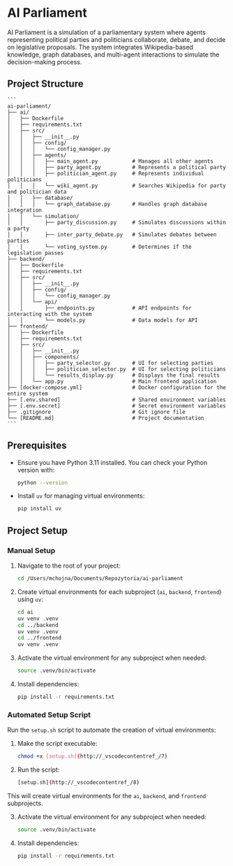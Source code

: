 # AI Parliament

AI Parliament is a simulation of a parliamentary system where agents representing political parties and politicians collaborate, debate, and decide on legislative proposals. The system integrates Wikipedia-based knowledge, graph databases, and multi-agent interactions to simulate the decision-making process.

## Project Structure

    ```
    ai-parliament/
    ├── ai/
    │   ├── Dockerfile
    │   ├── requirements.txt
    │   ├── src/
    │   │   ├── __init__.py
    │   │   ├── config/
    │   │   │   └── config_manager.py
    │   │   ├── agents/
    │   │   │   ├── main_agent.py           # Manages all other agents
    │   │   │   ├── party_agent.py          # Represents a political party
    │   │   │   ├── politician_agent.py     # Represents individual politicians
    │   │   │   └── wiki_agent.py           # Searches Wikipedia for party and politician data
    │   │   ├── database/
    │   │   │   └── graph_database.py       # Handles graph database integration
    │   │   └── simulation/
    │   │       ├── party_discussion.py     # Simulates discussions within a party
    │   │       ├── inter_party_debate.py   # Simulates debates between parties
    │   │       └── voting_system.py        # Determines if the legislation passes
    ├── backend/
    │   ├── Dockerfile
    │   ├── requirements.txt
    │   ├── src/
    │   │   ├── __init__.py
    │   │   ├── config/
    │   │   │   └── config_manager.py
    │   │   └── api/
    │   │       ├── endpoints.py            # API endpoints for interacting with the system
    │   │       └── models.py               # Data models for API
    ├── frontend/
    │   ├── Dockerfile
    │   ├── requirements.txt
    │   ├── src/
    │   │   ├── __init__.py
    │   │   ├── components/
    │   │   │   ├── party_selector.py       # UI for selecting parties
    │   │   │   ├── politician_selector.py  # UI for selecting politicians
    │   │   │   └── results_display.py      # Displays the final results
    │   │   └── app.py                      # Main frontend application
    ├── [docker-compose.yml]                # Docker configuration for the entire system
    ├── [.env.shared]                       # Shared environment variables
    ├── [.env.secret]                       # Secret environment variables
    ├── .gitignore                          # Git ignore file
    └── [README.md]                         # Project documentation
    ```

## Prerequisites

- Ensure you have Python 3.11 installed. You can check your Python version with:

    ```bash
    python --version
    ```

- Install `uv` for managing virtual environments:

    ```bash
    pip install uv
    ```

## Project Setup

### Manual Setup

1. Navigate to the root of your project:

    ```bash
    cd /Users/mchojna/Documents/Repozytoria/ai-parliament
    ```

2. Create virtual environments for each subproject (`ai`, `backend`, `frontend`) using `uv`:

    ```bash
    cd ai
    uv venv .venv
    cd ../backend
    uv venv .venv
    cd ../frontend
    uv venv .venv
    ```

3. Activate the virtual environment for any subproject when needed:

    ```bash
    source .venv/bin/activate
    ```

4. Install dependencies:

    ```bash
    pip install -r requirements.txt
    ```

### Automated Setup Script

Run the `setup.sh` script to automate the creation of virtual environments:

1. Make the script executable:

    ```bash
    chmod +x [setup.sh](http://_vscodecontentref_/7)
    ```

2. Run the script:

    ```bash
    [setup.sh](http://_vscodecontentref_/8)
    ```

This will create virtual environments for the `ai`, `backend`, and `frontend` subprojects.

3. Activate the virtual environment for any subproject when needed:

    ```bash
    source .venv/bin/activate
    ```
4. Install dependencies:

    ```bash
    pip install -r requirements.txt
    ```

